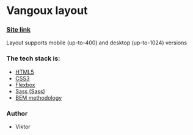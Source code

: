 # Vangoux layout

### [Site link](https://fastikdev.github.io/Foundation/)

Layout supports mobile (up-to-400) and desktop (up-to-1024) versions

### The tech stack is:

- [HTML5](https://en.wikipedia.org/wiki/HTML5)
- [CSS3](https://en.wikipedia.org/wiki/Cascading_Style_Sheets)
- [Flexbox](https://en.wikipedia.org/wiki/CSS_Flexible_Box_Layout)
- [Sass (Sass)](https://sass-lang.com/)
- [BEM methodology](https://en.bem.info/methodology/)

### Author

- Viktor
